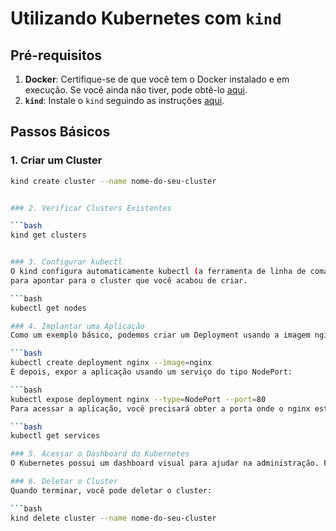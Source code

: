 # Utilizando Kubernetes com `kind`

## Pré-requisitos

1. **Docker**: Certifique-se de que você tem o Docker instalado e em execução. Se você ainda não tiver, pode obtê-lo [aqui](https://docs.docker.com/get-docker/).
2. **`kind`**: Instale o `kind` seguindo as instruções [aqui](https://kind.sigs.k8s.io/docs/user/quick-start/).

## Passos Básicos

### 1. Criar um Cluster

```bash
kind create cluster --name nome-do-seu-cluster


### 2. Verificar Clusters Existentes

```bash
kind get clusters


### 3. Configurar kubectl
O kind configura automaticamente kubectl (a ferramenta de linha de comando do Kubernetes) 
para apontar para o cluster que você acabou de criar.

```bash
kubectl get nodes

### 4. Implantar uma Aplicação
Como um exemplo básico, podemos criar um Deployment usando a imagem nginx:

```bash
kubectl create deployment nginx --image=nginx
E depois, expor a aplicação usando um serviço do tipo NodePort:

```bash
kubectl expose deployment nginx --type=NodePort --port=80
Para acessar a aplicação, você precisará obter a porta onde o nginx está sendo exposto. Use o comando a seguir:

```bash
kubectl get services

### 5. Acessar o Dashboard do Kubernetes
O Kubernetes possui um dashboard visual para ajudar na administração. Para configurar e acessar, siga os passos aqui.

### 6. Deletar o Cluster
Quando terminar, você pode deletar o cluster:

```bash
kind delete cluster --name nome-do-seu-cluster
